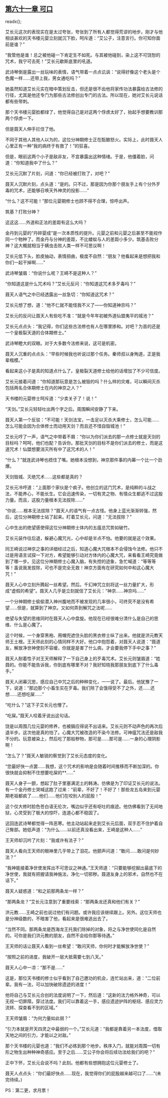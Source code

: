 ## [第六十一章 可口](https://www.xxbiquge.com/11_11207/9030474.html)
readx();

  艾长元这次的表现实在是太过夸张，夸张到了所有人都觉得荒谬的地步。刚才与他相谈甚欢的天书楼元婴立刻就沉下脸，呵斥道：“艾公子，注意言行。你可知你面前是谁？”

  “我管他是谁！总之被他碰一下肯定生不如死。与其被他碰到，染上这不可饶恕的咒术，我宁可去死！”艾长元歇斯底里的吼道。

  武诗琴倒是露出一丝玩味的表情，语气带着一点点讥讽：“说得好像这个老头是个色魔一样……还带上我，男女通吃吗？”

  她虽然知道艾长元实在暗中策划反击，但还是很不齿他将家传功法暴露给古法修的行径，尤其是他还专门为那些古法修创出专门的古法。所以现在，她对艾长元说话都有些带刺。

  那个天书楼元婴脸都绿了，他觉得自己是对这两个俘虏太好了，抬起手想要教训那两个俘虏一下。

  但是聂天人伸手拦住了他。

  不同于其他人其他人以为的，这位分神期修士正在酝酿怒火。实际上，此时聂天人心里正有一种“我的病终于有救了！”的狂喜。

  但是，眼前这两个小子是敌非友，不宜暴露出这种情绪。于是，他僵着脸，问道：“你知道我中了什么？”

  艾长元沉默了片刻，问道：“你已经被打败了，对吧？”

  聂天人沉默片刻，点头道：“是的。只不过，那是因为你那个朋友手上有个分外歹毒的咒术，还能够召唤天外神灵的投影……”

  “什么？这不可能！”那位元婴期修士也顾不得不合理，惊呼出声。

  筑基？打败分神？

  这这这……外道和正法的差距有这么大吗？

  金丹到元婴的“丹碎婴成”是一次本质性的提升。元婴之前和元婴之后甚至不能视作同一个物种了。而金丹与分神的差距，不比蝼蚁与人的差距小多少。筑基击败分神？这大概就相当于螨虫击败人类一样不可思议啊！

  艾长元低下头，脸皮抽动，表情扭曲，极度不自然：“朋友？他看起来是想把我和你们一起干掉啊……”

  武诗琴皱眉：“你说什么呢？王崎不是这种人？”

  “你知道这是什么咒术吗？”艾长元反问：“你知道这咒术多歹毒吗？”

  聂天人语气之中已经透露出一丝急切：“你知道这咒术？”

  艾长元想了想，道：“他不仁就不能怪我不义了——你知道神京吗？”

  艾长元的反问让聂天人有些吃不准：“就是今年年初被外道仙盟夷平的城池？”

  艾长元点点头：“我记得，你们这些古法修也有人在哪里掺和。对吧？为首的还是一个皇极裂天道的合体期修士。”

  武诗琴瞪大的双眼。对于大多数今法修来说，这可是机密。

  聂天人沉重的点点头：“早些时候我也听说过那个任务。秦师叔以身殉道，正是我辈楷模。”

  看起来这小子是真的知道点什么了。皇极裂天道修士给他的话增加了不少可信度。

  艾长元接着问道：“你知道那玩意是怎么被毁的吗？什么样的灾难，可以瞬间灭杀包括两名合体期修士在内的神京之人？”

  天书楼的元婴修士呵斥道：“少卖关子了！说！”

  “天剑。”艾长元轻轻吐出两个字之后。周围瞬间安静了下来。

  聂天人第一个反驳：“不可能！天剑法宝，一击足以灭杀大乘修士，怎么可能……怎么可能会因为合体修士而动用天剑？而且还不惜自毁城池！”

  艾长元哼了一声，语气之中带着不屑：“你以为你们派去的那一点修士就是天剑的目标吗？呵呵，他们也配？告诉你。那批天剑的目标不是你们派去的修士，而是这道咒术！仙盟想要消灭所有中了这咒术的人！”

  “什么？”就连武诗琴也捂住了嘴。她根本没想到，神京那件事的内幕一个比一个劲爆。

  天剑毁城、灭绝咒术……这些都是真的？

  艾长元冷哼道：“上面那个家伙是个疯子。他创立的这门咒术，是纯粹的斗战之法，不能养心，不能长生。它会迅速传染，一切有灵之物、有情众生都逃不过这股力量。而且，这股力量根本无法拔除……”

  “你说……根本无法拔除？”聂天人的语气有一点古怪。他身上蓝光渐渐转强，然后，这位分神期修士站了起来。盯着艾长元，问道：“无法拔除？”

  心中生出的绝望感使得这位分神期修士体内的五瘟总咒势如破竹。

  艾长元装作往后退，躲避心魔咒光，心中却是半点不怕。他要的就是这个效果。

  同王崎说过神京之事的详细经过之后，知道心魔大咒根本不会侵蚀今法修。他只不过是用语言试探一下对方，希望能够引动对方体内的心魔大咒，来看看王崎究竟做到了哪一步。见这位分神期修士心魔入脑，有失控的迹象，急忙喊道：“等等等等！虽说我发拔除，可也不是完全无救！神京方面有在研究如何中和这心魔大咒！”

  聂天人心中立刻升腾起一丝希望。然后。千幻神咒立刻将这一丝力量扩大，形成“虚假的希望”。聂天人几乎是立刻就信了艾长元：“神京……神京吗……”

  一个分神期修士偷偷潜入神州腹地而不被发现的几率很小，可终究不是没有希望……但是，就算到了神京。又如何弄到解咒之法呢……

  绝望与失望的思维同时在聂天人心中盘旋。他现在已经很难分清什么是自己的思维、什么是心魔了。

  这个时候，一个身穿黑袍、用帽兜遮住头脸的黑衣修士纵了出来。他就是洪元教天师王土根。王天师此刻的心情同样不大好。他口中抱怨着，对聂天人说道：“聂道友，解放净世神使刻不容缓，你就是是害了什么病，才会要我停下手中之事？”

  聂天人耐着性子对王天师解释了一下自己身上的歹毒咒术。艾长元则皱眉道：“姓聂的。你能不能告诉我，你到底有哪里不对？我好知晓我那朋友到底下了什么毒手。”

  聂天人闭幕沉思，感应自己中咒之后的种种变化，一一说了。最后。他犹豫了一下，说道：“那边那个小畜生实在歹毒。我们除了会饿得受不了之外，还……还想……还想吃屎……”

  “吃什么？”这下子艾长元也懵了。

  “吃屎。”聂天人咬着牙说出这句话。

  饶是以周围几位元婴的修养，也被膈应得说不出话来。艾长元则不动声色的再次后退半步。这次他是真的怕了。心魔大咒被改造的不染今法修。可神瘟咒法还是敌我不分的。玩意被染上，然后吃了那般秽物，那可是……那可是……一身的心理阴影啊！

  “怎么了？”聂天人敏锐的察觉到了艾长元态度的变化。

  “您最好快一点罢……我想，这个咒术的影响是会随着时间推移而不断加深的。你很快就会抑制不住想要吃屎的**……”

  聂天人身子一颤，想起了肚子里塞满泥土的韩涛。仿佛是为了印证艾长元的说法。有一个金丹修士哭喊这跑了过来：“前辈，不好了！不好了！那些龙五岛来到元婴期老祖都疯了……他们……他们在咬别人的屁股！”

  这个仅大修时脸色苍白语无伦次，嘴边似乎还有呕吐的痕迹。他仿佛看到了无间地狱，心灵受到了极大的惊吓，连道心都不稳固了。

  这回连武诗琴都觉得一阵恶寒。他主动站起来走到艾长元后面，双手忍不住护着自己臀部。她低声道：“为什么……以前还真没看出来，王崎是这种人……”

  王天师却沉吟了片刻：“我或许有法子？”

  聂天人看向王天师的眼神里几乎带上了泪花。他颤声问道：“敢问……敢问是何妙法？”

  “我神能接着净世使发挥出不可思议之神通。”王天师道：“只要能够挖掘出最底下的净世使，我就有把握请我神施法，净化一切邪秽。聂道友身上的邪术，自然也不在话下。”

  聂天人疑惑道：“和之前那两条龙一样？”

  “那两条龙？”艾长元注意到了重要线索：“那两条龙还真和他们有关？”

  洪元教……王崎之前也说过他们有问题。或许我应该继续跟上。另外。这位天师也是分神级数的，不暗害了他，看起来是很难逃出去了。

  “当然不同。那两条龙是西海龙王托我们除掉的对象，将之与净世使同化是自然的。可你是我们洪元教的朋友，自然不会给你那等待遇。”

  王天师的话让聂天人看到一丝希望：“敢问天师，你何时才能解放净世使？”

  “按照之前的进度，我破开一层大抵需要七到八天。”

  聂天人心中一凉：“那不是……”

  这是，那位天书楼的修士似乎看到了自己邀功的机会，连忙站出来，道：“二位前辈。我有一法，可以加快破除遗迹的进度！”

  他将自己与艾长元合创的法度说明了一下，然后道：“这新的法力格外神奇，可以无视一切屏障。穿过法度。我们可以靠着这一手，感应遗迹护阵的枢纽、感应灵力流转、探查看不到的区域。”

  王天师皱眉：“为何力量如此弱？”

  “引力本就是开天四灵之中最弱的一个。”艾长元道：“我都是靠着另一本法度，借取天地之间的引力，才能以之对敌。”

  那个天书楼的元婴也道：“我们不必练到那个地步。秩序入门，就能对周围一切有形之物生出种种神奇感应。至于之后……艾公子你会将后续功法给我们的吧？”

  正中下怀，艾长元会说不吗？此刻。他都有些想拥抱这位元婴修士了。

  聂天人点点头：“你们最好快点……现在，我觉得你们的屁股越来越可口了……”(未完待续。)

  PS：第二更，求月票！
